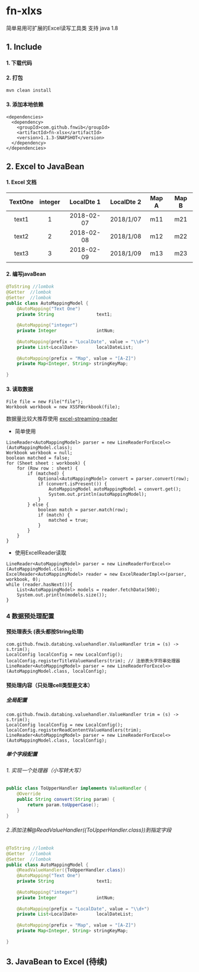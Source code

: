 # fn-xlxs 

简单易用可扩展的Excel读写工具类
支持 java 1.8 
## 1.  Include 
#### 1. 下载代码
#### 2. 打包 
```
mvn clean install 
```
#### 3. 添加本地依赖
```
<dependencies>
  <dependency>
    <groupId>com.github.fnwib</groupId>
    <artifactId>fn-xlsx</artifactId>
    <version>1.1.3-SNAPSHOT</version>
  </dependency>
</dependencies> 
```
## 2.  Excel to JavaBean 

#### 1. Excel 文档

| TextOne | integer | LocalDte 1 | LocalDte 2 | Map A | Map B |
| :-----: | :-----: | :--------: | :--------: | :---: | :---: |
|  text1  |    1    | 2018-02-07 | 2018/1/07  |  m11  |  m21  |
|  text2  |    2    | 2018-02-08 | 2018/1/08  |  m12  |  m22  |
|  text3  |    3    | 2018-02-09 | 2018/1/09  |  m13  |  m23  |

#### 2. 编写javaBean
```java
@ToString //lombok
@Getter  //lombok
@Setter  //lombok
public class AutoMappingModel {
    @AutoMapping("Text One")    
    private String                text1;
  
    @AutoMapping("integer")
    private Integer               intNum;
  
    @AutoMapping(prefix = "LocalDate", value = "\\d+")
    private List<LocalDate>       localDateList;
  
    @AutoMapping(prefix = "Map", value = "[A-Z]")
    private Map<Integer, String> stringKeyMap;
  
}
```

#### 3. 读取数据
```
File file = new File("file");
Workbook workbook = new XSSFWorkbook(file);
```
数据量比较大推荐使用
[excel-streaming-reader](https://github.com/monitorjbl/excel-streaming-reader) 

*  简单使用
```
LineReader<AutoMappingModel> parser = new LineReaderForExcel<>(AutoMappingModel.class);
Workbook workbook = null;
boolean matched = false;
for (Sheet sheet : workbook) {
    for (Row row : sheet) {
        if (matched) {
            Optional<AutoMappingModel> convert = parser.convert(row);
            if (convert.isPresent()) {
                AutoMappingModel autoMappingModel = convert.get();
                System.out.println(autoMappingModel);
            }
        } else {
            boolean match = parser.match(row);
            if (match) {
                matched = true;
            }
        }
    }
}
```
* 使用ExcelReader读取
```
LineReader<AutoMappingModel> parser = new LineReaderForExcel<>(AutoMappingModel.class);
ExcelReader<AutoMappingModel> reader = new ExcelReaderImpl<>(parser, workbook, 0);
while (reader.hasNext()){
    List<AutoMappingModel> models = reader.fetchData(500);
    System.out.println(models.size());
}
```

### 4  数据预处理配置

####  预处理表头 (表头都按String处理)
```
com.github.fnwib.databing.valuehandler.ValueHandler trim = (s) -> s.trim();
LocalConfig localConfig = new LocalConfig();
localConfig.registerTitleValueHandlers(trim); // 注册表头字符串处理器
LineReader<AutoMappingModel> parser = new LineReaderForExcel<>(AutoMappingModel.class, localConfig);
```

####  预处理内容（只处理cell类型是文本）
  ##### 全局配置
```
com.github.fnwib.databing.valuehandler.ValueHandler trim = (s) -> s.trim(); 
LocalConfig localConfig = new LocalConfig();
localConfig.registerReadContentValueHandlers(trim);
LineReader<AutoMappingModel> parser = new LineReaderForExcel<>(AutoMappingModel.class, localConfig);
```
  #####  单个字段配置
###### 1. 实现一个处理器（小写转大写）

```java
public class ToUpperHandler implements ValueHandler {
    @Override
    public String convert(String param) {
        return param.toUpperCase();
    }
}
```
###### 2.添加注解@ReadValueHandler({ToUpperHandler.class})到指定字段
```java
@ToString //lombok
@Getter  //lombok
@Setter  //lombok
public class AutoMappingModel { 
    @ReadValueHandler({ToUpperHandler.class})
    @AutoMapping("Text One")    
    private String                text1;
  
    @AutoMapping("integer")
    private Integer               intNum;
  
    @AutoMapping(prefix = "LocalDate", value = "\\d+")
    private List<LocalDate>       localDateList;
  
    @AutoMapping(prefix = "Map", value = "[A-Z]")
    private Map<Integer, String> stringKeyMap;
  
}
```

## 3.  JavaBean to Excel (待续)



